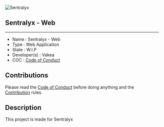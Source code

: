 ![Sentralyx](https://avatars.githubusercontent.com/u/82099791?s=200&v=4 "Sentralyx logo")

## Sentralyx - Web

------------------------------------

- Name : Sentralyx - Web
- Type : Web Application
- State : W.I.P
- Developer(s) : Vakea
- COC : [Code of Conduct](https://github.com/NebraskyTheWolf/www.fluffici.eu/blob/master/docs/CODE_OF_CONDUCT.md)

## Contributions

Please read the [Code of Conduct](https://github.com/NebraskyTheWolf/www.fluffici.eu/blob/master/docs/CODE_OF_CONDUCT.md) before doing anything
and the [Contribution](https://github.com/NebraskyTheWolf/www.fluffici.eu/blob/master/docs/CONTRIBUTING.md) rules.

## Description
This project is made for Sentralyx
